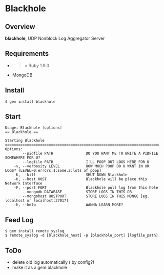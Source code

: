 # Blackhole

## Overview
**blackhole**, UDP Nonblock Log Aggregator Server  
## Requirements
- >= Ruby 1.9.0
- MongoDB

## Install
    $ gem install blackhole
    

## Start
    Usage: Blackhole [options]
    == Blackhole ==

    Starting Blackhole
    =================================================================================
    Options:
            --pidfile PATH               DO YOU WANT ME TO WRITE A PIDFILE SOMEWHERE FOR U?
            --logfile PATH               I'LL POOP OUT LOGS HERE FOR U
        -v, --verbosity LEVEL            HOW MUCH POOP DO U WANT IN UR LOGS? [LEVEL=0:errors,1:some,2:lots of poop]
        -K, --kill                       SHUT DOWN Blackhole
        -H, --host HOST                  Blackhole will be place this Network Interface
        -P, --port PORT                  Blackhole pull log from this hole
            --mongodb DATABASE           STORE LOGS IN THIS DB
            --mongohost HOSTPORT         STORE LOGS IN THIS MONGO [eg, localhost or localhost:27017]
        -h, --help                       WANNA LEARN MORE?

## Feed Log
    $ gem install remote_syslog
    $ remote_syslog -d [blackhole_host] -p [blackhole_port] [logfile_path]

## ToDo
- delete old log automatically ( by config?)
- make it as a gem blackhole

